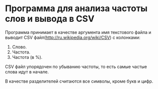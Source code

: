 # Программа для анализа частоты слов и вывода в CSV

Программа принимает в качестве аргумента имя текстового файла и выводит CSV файл(http://ru.wikipedia.org/wiki/CSV) с колонками:

1. Слово.
2. Частота.
3. Частота (в %).

CSV файл упорядочен по убыванию частоты, то есть самые частые слова идут в начале.

В качестве разделителей считаются все символы, кроме букв и цифр.
